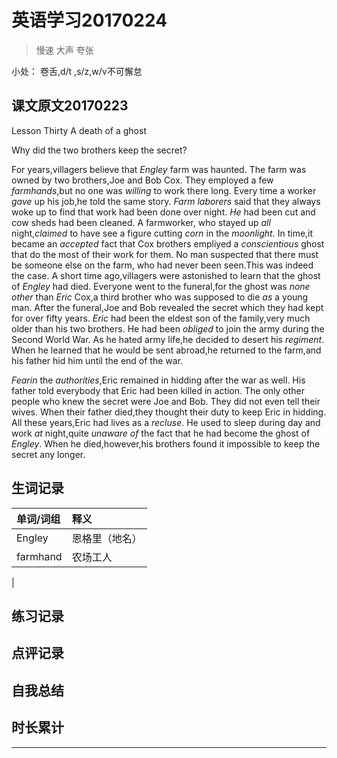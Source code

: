 # 英语学习20170224

> 慢速 大声 夸张

小处： 卷舌,d/t ,s/z,w/v不可懈怠

## 课文原文20170223

Lesson Thirty  A death of a ghost

Why did the two brothers keep the secret?

For years,villagers believe that _Engley_ farm was haunted.
The farm was owned by two brothers,Joe and Bob Cox.
They employed a few _farmhands_,but no one was _willing_ to work there long.
Every time a worker _gave_ up his job,he told the same story.
_Farm laborers_ said that they always woke up to find that work had been done over night.
_He_ had been cut and cow sheds had been cleaned.
A farmworker, who stayed up _all_ night,_claimed_ to have see a figure cutting _corn_ in the _moonlight_.
In time,it became an _accepted_ fact that Cox brothers empliyed a _conscientious_ ghost that do the most of their work for them.
No man suspected that there must be someone else on the farm, who had never been seen.This was indeed the case.
A short time ago,villagers were astonished to learn that the ghost of _Engley_ had died.
Everyone went to the funeral,for the ghost was _none other_ than _Eric_ Cox,a third brother who was supposed to die _as_ a young man.
After the funeral,Joe and Bob revealed the secret which they had kept for over fifty years.
_Eric_ had been the eldest son of the family,very much older than his two brothers.
He had been _obliged_ to join the army during the Second World War.
As he hated army life,he decided to desert his _regiment_.
When he learned that he would be sent abroad,he returned to the farm,and his father hid him until the end of the war.

_Fearin_ the _authorities_,Eric remained in hidding after the war as well.
His father told everybody that Eric had been killed in action.
The only other people who knew the secret were Joe and Bob.
They did not even tell their wives.
When their father died,they thought their duty to keep Eric in hidding.
All these years,Eric had lives as a _recluse_.
He used to sleep during day and work _at_ night,quite _unaware of_ the fact that he had become the ghost of _Engley_.
When he died,however,his brothers found it impossible to keep the secret any longer.

## 生词记录
| 单词/词组 | 释义  |
|:----------|:------|
| Engley|恩格里（地名）|
| farmhand| 农场工人|
| 

## 练习记录


## 点评记录


## 自我总结


## 时长累计


---
